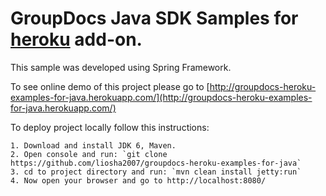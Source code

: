 GroupDocs Java SDK Samples for [heroku](http://www.heroku.com/) add-on.
======================

This sample was developed using Spring Framework.

To see online demo of this project please go to [http://groupdocs-heroku-examples-for-java.herokuapp.com/](http://groupdocs-heroku-examples-for-java.herokuapp.com/)

To deploy project locally follow this instructions:

	1. Download and install JDK 6, Maven.
	2. Open console and run: `git clone https://github.com/liosha2007/groupdocs-heroku-examples-for-java`
	3. cd to project directory and run: `mvn clean install jetty:run`
	4. Now open your browser and go to http://localhost:8080/
